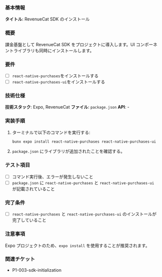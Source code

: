 ### 基本情報

**タイトル**: RevenueCat SDK のインストール

### 概要

課金基盤として RevenueCat SDK をプロジェクトに導入します。UI コンポーネントライブラリも同時にインストールします。

### 要件

- [ ] `react-native-purchases`をインストールする
- [ ] `react-native-purchases-ui`をインストールする

### 技術仕様

**技術スタック**: Expo, RevenueCat
**ファイル**: `package.json`
**API**: -

### 実装手順

1. ターミナルで以下のコマンドを実行する:
   ```bash
   bunx expo install react-native-purchases react-native-purchases-ui
   ```
2. `package.json` にライブラリが追加されたことを確認する。

### テスト項目

- [ ] コマンド実行後、エラーが発生しないこと
- [ ] `package.json` に `react-native-purchases` と `react-native-purchases-ui` が記載されていること

### 完了条件

- [ ] `react-native-purchases` と `react-native-purchases-ui` のインストールが完了していること

### 注意事項

Expo プロジェクトのため、`expo install` を使用することが推奨されます。

### 関連チケット

- P1-003-sdk-initialization

